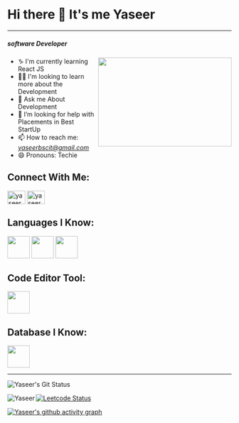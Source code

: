 # Hi there 👋 It's me Yaseer
---
##### software Developer
<img align="right" width="300" height="200" src="https://i.pinimg.com/originals/47/f0/34/47f0342cec72b800463bf003eac1257e.gif">

- ♑  I'm currently learning React JS
- 👨‍💻  I'm looking to learn more about the Development
- 🎫 Ask me About Development
- 🤔 I’m looking for help with Placements in Best StartUp
- 📫  How to reach me: *yaseerbscit@gmail.com*
- 😄 Pronouns: Techie

## Connect With Me:
<p align="left">
<a href="https://www.linkedin.com/in/yaseer-m-65a217269/" target="blank"><img align="center" src="https://raw.githubusercontent.com/rahuldkjain/github-profile-readme-generator/master/src/images/icons/Social/linked-in-alt.svg" alt="yaseer" height="30" width="40" /></a>
<a href="https://leetcode.com/u/IamYASEER/" target="blank"><img align="center" src="https://raw.githubusercontent.com/rahuldkjain/github-profile-readme-generator/master/src/images/icons/Social/leet-code.svg" alt="yaseer" height="30" width="40" /></a>
</p>

## Languages I Know:
<img height="50" width="50" src="https://img.icons8.com/?size=100&id=108784&format=png&color=000000" /> <img height="50" width="50" src="https://img.icons8.com/?size=100&id=hsPbhkOH4FMe&format=png&color=000000" />
<img height="50" width="50" src="https://img.icons8.com/?size=100&id=WNoJgbzDr3i2&format=png&color=000000" />

## Code Editor Tool:
<img height="50" width="50" src="https://img.icons8.com/?size=100&id=9OGIyU8hrxW5&format=png&color=000000" />

## Database I Know:
<img height="50" width="50" src="https://img.icons8.com/?size=100&id=bosfpvRzNOG8&format=png&color=000000" />

---

![Yaseer's Git Status](https://github-readme-stats.vercel.app/api?username=YaseerM16&show_icons=true&theme=radical&&hide=issues)

<p><img align="left" src="https://github-readme-stats.vercel.app/api/top-langs?username=YaseerM16&show_icons=true&locale=en&layout=compact" alt="Yaseer" /></p>

[![Leetcode Status](https://leetcard.jacoblin.cool/IamYASEER?ext=contest&theme=dark)](https://leetcode.com/u/IamYASEER/)

[![Yaseer's github activity graph](https://github-readme-activity-graph.vercel.app/graph?username=YaseerM16&bg_color=000000&color=ffffff&line=51f565&point=ffffff&area=true&hide_border=true)](https://github.com/ashutosh00710/github-readme-activity-graph)
